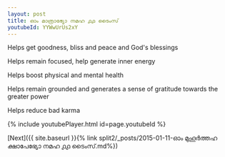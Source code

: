 ```yaml
---
layout: post
title: ഓം മാത്രാഭ്യോ നമഹ ൧൧ ടൈംസ്
youtubeId: YYWwUrUs2xY
---
```

 
 
Helps get goodness, bliss and peace and God's blessings
 
Helps remain focused, help generate inner energy 
 
Helps boost physical and mental health 
 
Helps remain grounded and generates a sense of gratitude towards the greater power 
 
Helps reduce bad karma
 
 
 
 


{% include youtubePlayer.html id=page.youtubeId %}
 
[Next]({{ site.baseurl }}{% link  split2/_posts/2015-01-11-ഓം മുഹൂർത്തഹ ക്ഷാപേഭ്യോ നമഹ ൧൧ ടൈംസ്.md%})
 
